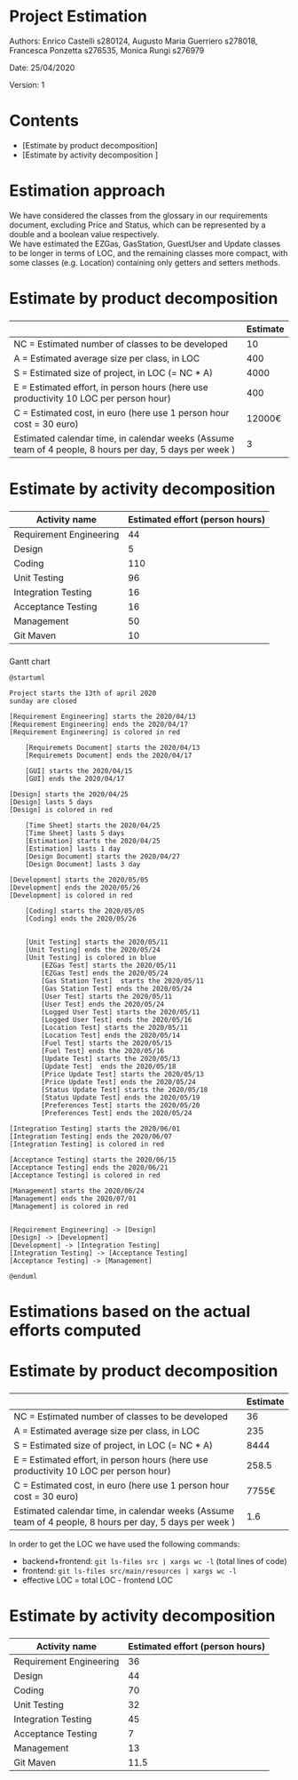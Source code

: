 # Project Estimation  

Authors: Enrico Castelli s280124, Augusto Maria Guerriero s278018, Francesca Ponzetta s276535, Monica Rungi s276979

Date: 25/04/2020

Version: 1

# Contents



- [Estimate by product decomposition]
- [Estimate by activity decomposition ]



# Estimation approach

We have considered the classes from the glossary in our requirements document, excluding Price and Status, which can be represented by a double and a boolean value respectively.  
We have estimated the EZGas, GasStation, GuestUser and Update classes to be longer in terms of LOC, and the remaining classes more compact, with some classes (e.g. Location) containing only getters and setters methods.  

# Estimate by product decomposition



###

|             | Estimate                        |             
| ----------- | ------------------------------- |  
| NC =  Estimated number of classes to be developed   | 10 |             
|  A = Estimated average size per class, in LOC       | 400 |
| S = Estimated size of project, in LOC (= NC * A) | 4000 |
| E = Estimated effort, in person hours (here use productivity 10 LOC per person hour)  | 400 |   
| C = Estimated cost, in euro (here use 1 person hour cost = 30 euro) | 12000€ |
| Estimated calendar time, in calendar weeks (Assume team of 4 people, 8 hours per day, 5 days per week ) | 3 |               


# Estimate by activity decomposition



###

|         Activity name    | Estimated effort (person hours)   |             
| ----------- | ------------------------------- |
|Requirement Engineering |44 |
|Design |5 |
|Coding |110 |
|Unit Testing |96 |
|Integration Testing |16 |
|Acceptance Testing |16 |
|Management |50 |
|Git Maven | 10 |


###

Gantt chart
```plantuml
@startuml

Project starts the 13th of april 2020
sunday are closed

[Requirement Engineering] starts the 2020/04/13
[Requirement Engineering] ends the 2020/04/17
[Requirement Engineering] is colored in red

    [Requiremets Document] starts the 2020/04/13
    [Requiremets Document] ends the 2020/04/17

    [GUI] starts the 2020/04/15
    [GUI] ends the 2020/04/17

[Design] starts the 2020/04/25
[Design] lasts 5 days
[Design] is colored in red

    [Time Sheet] starts the 2020/04/25
    [Time Sheet] lasts 5 days
    [Estimation] starts the 2020/04/25
    [Estimation] lasts 1 day
    [Design Document] starts the 2020/04/27
    [Design Document] lasts 3 day

[Development] starts the 2020/05/05
[Development] ends the 2020/05/26
[Development] is colored in red

    [Coding] starts the 2020/05/05
    [Coding] ends the 2020/05/26


    [Unit Testing] starts the 2020/05/11
    [Unit Testing] ends the 2020/05/24
    [Unit Testing] is colored in blue
        [EZGas Test] starts the 2020/05/11
        [EZGas Test] ends the 2020/05/24
        [Gas Station Test]  starts the 2020/05/11
        [Gas Station Test] ends the 2020/05/24
        [User Test] starts the 2020/05/11
        [User Test] ends the 2020/05/24
        [Logged User Test] starts the 2020/05/11
        [Logged User Test] ends the 2020/05/16
        [Location Test] starts the 2020/05/11
        [Location Test] ends the 2020/05/14
        [Fuel Test] starts the 2020/05/15
        [Fuel Test] ends the 2020/05/16
        [Update Test] starts the 2020/05/13
        [Update Test]  ends the 2020/05/18
        [Price Update Test] starts the 2020/05/13
        [Price Update Test] ends the 2020/05/24
        [Status Update Test] starts the 2020/05/18
        [Status Update Test] ends the 2020/05/19
        [Preferences Test] starts the 2020/05/20
        [Preferences Test] ends the 2020/05/24

[Integration Testing] starts the 2020/06/01
[Integration Testing] ends the 2020/06/07
[Integration Testing] is colored in red

[Acceptance Testing] starts the 2020/06/15
[Acceptance Testing] ends the 2020/06/21
[Acceptance Testing] is colored in red

[Management] starts the 2020/06/24
[Management] ends the 2020/07/01
[Management] is colored in red


[Requirement Engineering] -> [Design]
[Design] -> [Development]
[Development] -> [Integration Testing]
[Integration Testing] -> [Acceptance Testing]
[Acceptance Testing] -> [Management]

@enduml
```

# Estimations based on the actual efforts computed

# Estimate by product decomposition



###

|             | Estimate                        |             
| ----------- | ------------------------------- |  
| NC =  Estimated number of classes to be developed   | 36 |             
|  A = Estimated average size per class, in LOC       |235 |
| S = Estimated size of project, in LOC (= NC * A) | 8444 |
| E = Estimated effort, in person hours (here use productivity 10 LOC per person hour)  | 258.5 |   
| C = Estimated cost, in euro (here use 1 person hour cost = 30 euro) | 7755€ |
| Estimated calendar time, in calendar weeks (Assume team of 4 people, 8 hours per day, 5 days per week ) | 1.6 |               

In order to get the LOC we have used the following commands:  
- backend+frontend: `git ls-files src | xargs wc -l` (total lines of code)  
- frontend: `git ls-files src/main/resources | xargs wc -l`  
- effective LOC = total LOC - frontend LOC

# Estimate by activity decomposition

###

|         Activity name    | Estimated effort (person hours)   |             
| ----------- | ------------------------------- |
|Requirement Engineering |36 |
|Design |44 |
|Coding |70 |
|Unit Testing |32|
|Integration Testing |45 |
|Acceptance Testing |7 |
|Management |13 |
|Git Maven | 11.5 |



